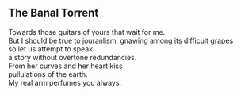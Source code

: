 The Banal Torrent
-----------------
Towards those guitars of yours that wait for me.  
But I should be true to jouranlism, gnawing among its difficult grapes  
so let us attempt to speak  
a story without overtone redundancies.  
From her curves and her heart kiss  
pullulations of the earth.  
My real arm perfumes you always.  
